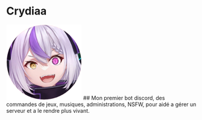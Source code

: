 # Crydiaa
<img style="height:200px; with:200px;" src="Crydiaa.png">
## Mon premier bot discord, des commandes de jeux, musiques, administrations, NSFW, pour aidé a gérer un serveur et a le rendre plus vivant.
